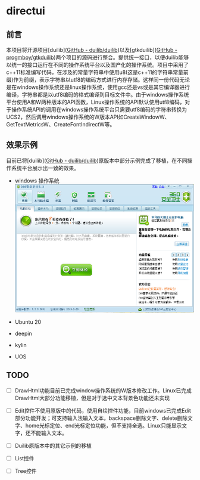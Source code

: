 # directui

## 前言

本项目将开源项目[duilib]([GitHub - duilib/duilib](https://github.com/duilib/duilib))以及[gtkduilib]([GitHub - progmboy/gtkduilib](https://github.com/progmboy/gtkduilib))两个项目的源码进行整合。提供统一接口，以便duilib能够以统一的接口运行在不同的操作系统平台以及国产化的操作系统。项目中采用了c++11标准编写代码，在涉及的常量字符串中使用u8(这是c++11的字符串常量前缀)作为前缀，表示字符串以utf8的编码方式进行内存存储。这样同一份代码无论是在windows操作系统还是linux操作系统，使用gcc还是vs或是其它编译器进行编译，字符串都是以utf8编码的格式编译到目标文件中。由于windows操作系统平台使用A和W两种版本的API函数，Linux操作系统的API默认使用utf8编码，对于操作系统API的调用在windows操作系统平台只需要utf8编码的字符串转换为UCS2，然后调用windows操作系统的W版本API如CreateWindowW、GetTextMetricsW、CreateFontIndirectW等。

## 效果示例

目前已将[duilib]([GitHub - duilib/duilib](https://github.com/duilib/duilib))原版本中部分示例完成了移植，在不同操作系统平台展示出一致的效果。

* windows 操作系统
  ![360safe_win](https://github.com/mxway/directui/blob/main/images/win_360safe.png)

* Ubuntu 20

* deepin

* kylin

* UOS

## TODO

- [ ] DrawHtml功能目前已完成window操作系统的W版本修改工作。Linux已完成DrawHtml大部分功能移植，但是对于选中文本背景色功能还未实现

- [ ] Edit控件不使用原版中的代码，使用自绘控件功能，目前windows已完成Edit部分功能开发；可支持输入法输入文本，backspace删除文字、delete删除文字、home光标定位、end光标定位功能，但不支持全选。Linux只能显示文字，还不能输入文本。

- [ ] Duilib原版本中的其它示例的移植

- [ ] List控件

- [ ] Tree控件
